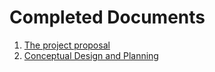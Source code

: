 # Completed Documents
1. [The project proposal](https://github.com/Hawk652/Capstone-Guidance-Robot/blob/main/Reports/Proposal%20V2.pdf)
2. [Conceptual Design and Planning](https://github.com/Hawk652/Capstone-Guidance-Robot/blob/main/Reports/Concept%20Design%20and%20Planning.pdf)

